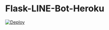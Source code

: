 # Flask-LINE-Bot-Heroku

<a href="https://heroku.com/deploy?template=https://github.com/wang84802/Flask-LINE-Bot-Heroku">
  <img src="https://www.herokucdn.com/deploy/button.svg" alt="Deploy">
</a>